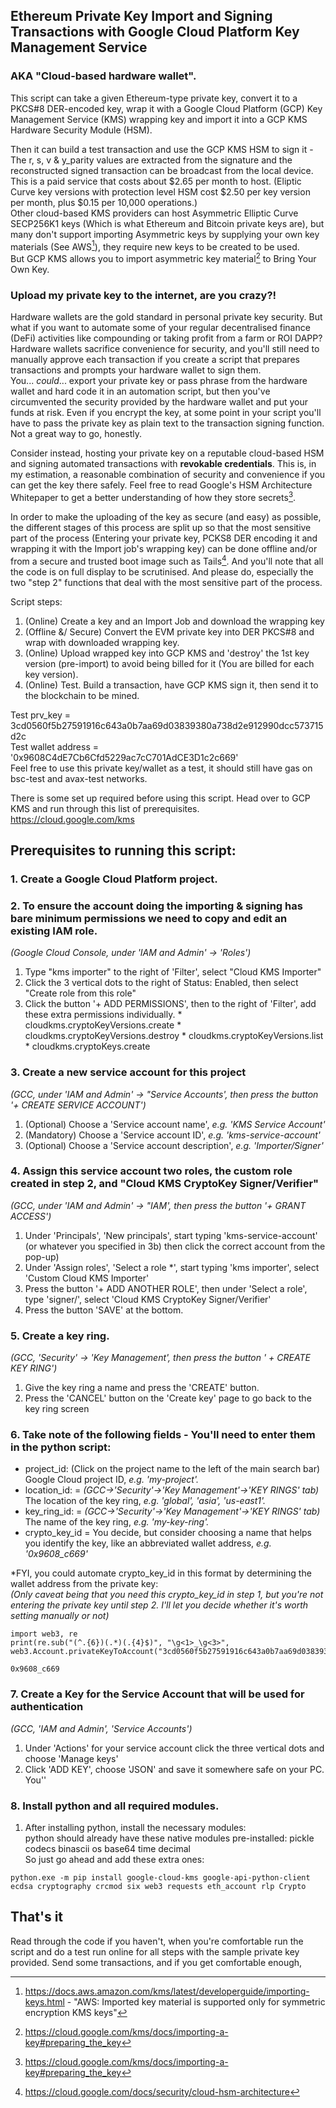 ## Ethereum Private Key Import and Signing Transactions with Google Cloud Platform Key Management Service
  
### AKA "Cloud-based hardware wallet".  
  
This script can take a given Ethereum-type private key, convert it to a PKCS#8 DER-encoded key, wrap it with a Google Cloud Platform (GCP) Key Management Service (KMS) wrapping key and import it into a GCP KMS Hardware Security Module (HSM).  
  
Then it can build a test transaction and use the GCP KMS HSM to sign it - The r, s, v & y_parity values are extracted from the signature and the reconstructed signed transaction can be broadcast from the local device.  
This is a paid service that costs about $2.65 per month to host. (Eliptic Curve key versions with protection level HSM cost $2.50 per key version per month, plus $0.15 per 10,000 operations.)  
Other cloud-based KMS providers can host Asymmetric Elliptic Curve SECP256K1 keys (Which is what Ethereum and Bitcoin private keys are), but many don't support importing Asymmetric keys by supplying your own key materials (See AWS[^1]), they require new keys to be created to be used.  
But GCP KMS allows you to import asymmetric key material[^2] to Bring Your Own Key.  

### Upload my private key to the internet, are you crazy?!
Hardware wallets are the gold standard in personal private key security. But what if you want to automate some of your regular decentralised finance (DeFi) activities like compounding or taking profit from a farm or ROI DAPP? Hardware wallets sacrifice convenience for security, and you'll still need to manually approve each transaction if you create a script that prepares transactions and prompts your hardware wallet to sign them.  
You... *could*... export your private key or pass phrase from the hardware wallet and hard code it in an automation script, but then you've circumvented the security provided by the hardware wallet and put your funds at risk. Even if you encrypt the key, at some point in your script you'll have to pass the private key as plain text to the transaction signing function. Not a great way to go, honestly.

Consider instead, hosting your private key on a reputable cloud-based HSM and signing automated transactions with **revokable credentials**. This is, in my estimation, a reasonable combination of security and convenience if you can get the key there safely. Feel free to read Google's HSM Architecture Whitepaper to get a better understanding of how they store secrets[^2].

In order to make the uploading of the key as secure (and easy) as possible, the different stages of this process are split up so that the most sensitive part of the process (Entering your private key, PCKS8 DER encoding it and wrapping it with the Import job's wrapping key) can be done offline and/or from a secure and trusted boot image such as Tails[^3].
And you'll note that all the code is on full display to be scrutinised. And please do, especially the two "step 2" functions that deal with the most sensitive part of the process.

Script steps:
1. (Online) Create a key and an Import Job and download the wrapping key
2. (Offline &/ Secure) Convert the EVM private key into DER PKCS#8 and wrap with downloaded wrapping key.
3. (Online) Upload wrapped key into GCP KMS and 'destroy' the 1st key version (pre-import) to avoid being billed for it (You are billed for each key version).
4. (Online) Test. Build a transaction, have GCP KMS sign it, then send it to the blockchain to be mined.

Test prv_key = 3cd0560f5b27591916c643a0b7aa69d03839380a738d2e912990dcc573715d2c  
Test wallet address = '0x9608C4dE7Cb6Cfd5229ac7cC701AdCE3D1c2c669'  
Feel free to use this private key/wallet as a test, it should still have gas on bsc-test and avax-test networks.  
  
There is some set up required before using this script.
Head over to GCP KMS and run through this list of prerequisites. https://cloud.google.com/kms

## Prerequisites to running this script:  

### 1. Create a Google Cloud Platform project.

### 2. To ensure the account doing the importing & signing has bare minimum permissions we need to copy and edit an existing IAM role.
   *(Google Cloud Console, under 'IAM and Admin' -> 'Roles')*
   1. Type "kms importer" to the right of 'Filter', select "Cloud KMS Importer"
   2. Click the 3 vertical dots to the right of Status: Enabled, then select "Create role from this role"
   3. Click the button '+ ADD PERMISSIONS', then to the right of 'Filter', add these extra permissions individually.
     * cloudkms.cryptoKeyVersions.create
     * cloudkms.cryptoKeyVersions.destroy
     * cloudkms.cryptoKeyVersions.list
     * cloudkms.cryptoKeys.create

### 3. Create a new service account for this project
   *(GCC, under 'IAM and Admin' -> "Service Accounts', then press the button '+ CREATE SERVICE ACCOUNT')*
   1. (Optional) Choose a 'Service account name', *e.g. 'KMS Service Account'*
   2. (Mandatory) Choose a 'Service account ID', *e.g. 'kms-service-account'*
   3. (Optional) Choose a 'Service account description', *e.g. 'Importer/Signer'*

### 4. Assign this service account two roles, the custom role created in step 2, and "Cloud KMS CryptoKey Signer/Verifier"
   *(GCC, under 'IAM and Admin' -> "IAM', then press the button '+ GRANT ACCESS')*
   1. Under 'Principals', 'New principals', start typing 'kms-service-account' (or whatever you specified in 3b) then click the correct account from the pop-up)
   2. Under 'Assign roles', 'Select a role *', start typing 'kms importer', select 'Custom Cloud KMS Importer'
   3. Press the button '+ ADD ANOTHER ROLE', then under 'Select a role', type 'signer/', select 'Cloud KMS CryptoKey Signer/Verifier'
   4. Press the button 'SAVE' at the bottom.

### 5. Create a key ring.
   *(GCC, 'Security' -> 'Key Management', then press the button ' + CREATE KEY RING')*
   1. Give the key ring a name and press the 'CREATE' button.
   2. Press the 'CANCEL' button on the 'Create key' page to go back to the key ring screen

### 6. Take note of the following fields - You'll need to enter them in the python script:
   * project_id: (Click on the project name to the left of the main search bar) Google Cloud project ID, *e.g. 'my-project'.*
   * location_id: = *(GCC->'Security'->'Key Management'->'KEY RINGS' tab)* The location of the key ring, *e.g. 'global', 'asia', 'us-east1'.*
   * key_ring_id: = *(GCC->'Security'->'Key Management'->'KEY RINGS' tab)* The name of the key ring, *e.g. 'my-key-ring'.*
   * crypto_key_id = You decide, but consider choosing a name that helps you identify the key, like an abbreviated wallet address, *e.g. '0x9608_c669'*

   *FYI, you could automate crypto_key_id in this format by determining the wallet address from the private key:  
   *(Only caveat being that you need this crypto_key_id in step 1, but you're not entering the private key until step 2. I'll let you decide whether it's worth setting manually or not)*  

```
import web3, re
print(re.sub("(^.{6})(.*)(.{4}$)", "\g<1>_\g<3>", web3.Account.privateKeyToAccount("3cd0560f5b27591916c643a0b7aa69d03839380a738d2e912990dcc573715d2c")._address))

0x9608_c669
```

### 7. Create a Key for the Service Account that will be used for authentication
   *(GCC, 'IAM and Admin', 'Service Accounts')*
   1. Under 'Actions' for your service account click the three vertical dots and choose 'Manage keys'
   2. Click 'ADD KEY', choose 'JSON' and save it somewhere safe on your PC. You''

### 8. Install python and all required modules.
   1. After installing python, install the necessary modules:  
   python should already have these native modules pre-installed: pickle codecs binascii os base64 time decimal  
   So just go ahead and add these extra ones:  
   ```
   python.exe -m pip install google-cloud-kms google-api-python-client ecdsa cryptography crcmod six web3 requests eth_account rlp Crypto
   ```
   
## That's it
Read through the code if you haven't, when you're comfortable run the script and do a test run online for all steps with the sample private key provided.
Send some transactions, and if you get comfortable enough, 
[^1]: https://docs.aws.amazon.com/kms/latest/developerguide/importing-keys.html - "AWS: Imported key material is supported only for symmetric encryption KMS keys"
[^2]: https://cloud.google.com/kms/docs/importing-a-key#preparing_the_key
[^3]: https://cloud.google.com/docs/security/cloud-hsm-architecture
[^4]: Link to Tails: https://tails.boum.org/ Article on Tails: https://www.wired.com/2014/04/tails/
